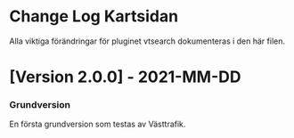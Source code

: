 # Change Log Kartsidan

Alla viktiga förändringar för pluginet vtsearch dokumenteras i den här filen.

# [Version 2.0.0] - 2021-MM-DD

### Grundversion

En första grundversion som testas av Västtrafik.
